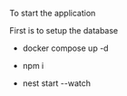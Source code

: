 To start the application

First is to setup the database

- docker compose up -d

- npm i
- nest start --watch


